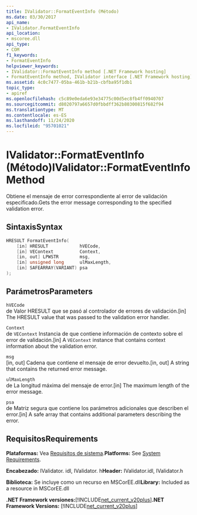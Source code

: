 ```yaml
---
title: IValidator::FormatEventInfo (Método)
ms.date: 03/30/2017
api_name:
- IValidator.FormatEventInfo
api_location:
- mscoree.dll
api_type:
- COM
f1_keywords:
- FormatEventInfo
helpviewer_keywords:
- IValidator::FormatEventInfo method [.NET Framework hosting]
- FormatEventInfo method, IValidator interface [.NET Framework hosting]
ms.assetid: 4c0c7477-05ba-461b-b21b-cbfba95f1db1
topic_type:
- apiref
ms.openlocfilehash: c5c89e0eda6e93e34775c00d5ec8fb4ff0940707
ms.sourcegitcommit: d8020797a6657d0fbbdff362b80300815f682f94
ms.translationtype: MT
ms.contentlocale: es-ES
ms.lasthandoff: 11/24/2020
ms.locfileid: "95701021"
---
```

# <a name="ivalidatorformateventinfo-method"></a><span data-ttu-id="1fade-102">IValidator::FormatEventInfo (Método)</span><span class="sxs-lookup"><span data-stu-id="1fade-102">IValidator::FormatEventInfo Method</span></span>

<span data-ttu-id="1fade-103">Obtiene el mensaje de error correspondiente al error de validación especificado.</span><span class="sxs-lookup"><span data-stu-id="1fade-103">Gets the error message corresponding to the specified validation error.</span></span>  
  
## <a name="syntax"></a><span data-ttu-id="1fade-104">Sintaxis</span><span class="sxs-lookup"><span data-stu-id="1fade-104">Syntax</span></span>  
  
```cpp  
HRESULT FormatEventInfo(  
    [in] HRESULT            hVECode,  
    [in] VEContext          Context,  
    [in, out] LPWSTR        msg,  
    [in] unsigned long      ulMaxLength,  
    [in] SAFEARRAY(VARIANT) psa  
);  
```  
  
## <a name="parameters"></a><span data-ttu-id="1fade-105">Parámetros</span><span class="sxs-lookup"><span data-stu-id="1fade-105">Parameters</span></span>  

 `hVECode`  
 <span data-ttu-id="1fade-106">de Valor HRESULT que se pasó al controlador de errores de validación.</span><span class="sxs-lookup"><span data-stu-id="1fade-106">[in] The HRESULT value that was passed to the validation error handler.</span></span>  
  
 `Context`  
 <span data-ttu-id="1fade-107">de `VEContext` Instancia de que contiene información de contexto sobre el error de validación.</span><span class="sxs-lookup"><span data-stu-id="1fade-107">[in] A `VEContext` instance that contains context information about the validation error.</span></span>  
  
 `msg`  
 <span data-ttu-id="1fade-108">[in, out] Cadena que contiene el mensaje de error devuelto.</span><span class="sxs-lookup"><span data-stu-id="1fade-108">[in, out] A string that contains the returned error message.</span></span>  
  
 `ulMaxLength`  
 <span data-ttu-id="1fade-109">de La longitud máxima del mensaje de error.</span><span class="sxs-lookup"><span data-stu-id="1fade-109">[in] The maximum length of the error message.</span></span>  
  
 `psa`  
 <span data-ttu-id="1fade-110">de Matriz segura que contiene los parámetros adicionales que describen el error.</span><span class="sxs-lookup"><span data-stu-id="1fade-110">[in] A safe array that contains additional parameters describing the error.</span></span>  
  
## <a name="requirements"></a><span data-ttu-id="1fade-111">Requisitos</span><span class="sxs-lookup"><span data-stu-id="1fade-111">Requirements</span></span>  

 <span data-ttu-id="1fade-112">**Plataformas:** Vea [Requisitos de sistema](../../get-started/system-requirements.md).</span><span class="sxs-lookup"><span data-stu-id="1fade-112">**Platforms:** See [System Requirements](../../get-started/system-requirements.md).</span></span>  
  
 <span data-ttu-id="1fade-113">**Encabezado:** IValidator. idl, IValidator. h</span><span class="sxs-lookup"><span data-stu-id="1fade-113">**Header:** IValidator.idl, IValidator.h</span></span>  
  
 <span data-ttu-id="1fade-114">**Biblioteca:** Se incluye como un recurso en MSCorEE.dll</span><span class="sxs-lookup"><span data-stu-id="1fade-114">**Library:** Included as a resource in MSCorEE.dll</span></span>  
  
 <span data-ttu-id="1fade-115">**.NET Framework versiones:**[!INCLUDE[net_current_v20plus](../../../../includes/net-current-v20plus-md.md)]</span><span class="sxs-lookup"><span data-stu-id="1fade-115">**.NET Framework Versions:** [!INCLUDE[net_current_v20plus](../../../../includes/net-current-v20plus-md.md)]</span></span>  
